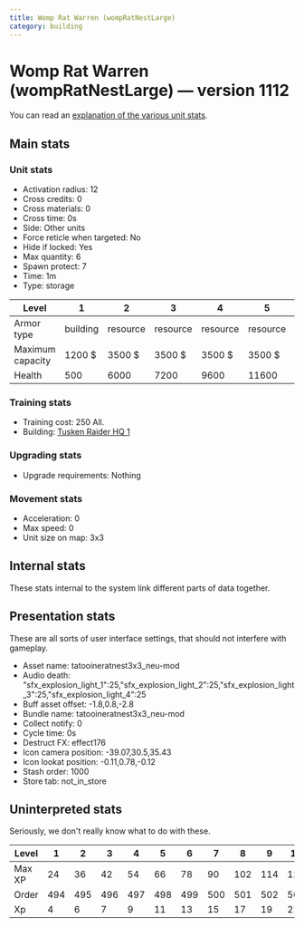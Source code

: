 ```yaml
---
title: Womp Rat Warren (wompRatNestLarge)
category: building
---
```


# Womp Rat Warren (wompRatNestLarge) — version 1112

You can read an [explanation  of the various unit stats](unitexplained.md).

## Main stats

### Unit stats

  * Activation radius: 12
  * Cross credits: 0
  * Cross materials: 0
  * Cross time: 0s
  * Side: Other units
  * Force reticle when targeted: No
  * Hide if locked: Yes
  * Max quantity: 6
  * Spawn protect: 7
  * Time: 1m
  * Type: storage

|Level           |1       |2       |3       |4       |5       |6       |7       |8       |9       |10      |
|----------------|--------|--------|--------|--------|--------|--------|--------|--------|--------|--------|
|Armor type      |building|resource|resource|resource|resource|resource|resource|resource|resource|resource|
|Maximum capacity|1200 $  |3500 $  |3500 $  |3500 $  |3500 $  |3500 $  |3500 $  |3500 $  |3500 $  |3500 $  |
|Health          |500     |6000    |7200    |9600    |11600   |13600   |15600   |17600   |19600   |21600   |


### Training stats

  * Training cost: 250 All.
  * Building: [Tusken Raider HQ 1](tuskenHQ.html)

### Upgrading stats

  * Upgrade requirements: Nothing

### Movement stats

  * Acceleration: 0
  * Max speed: 0
  * Unit size on map: 3x3

## Internal stats

These stats internal to the system link different parts of data together.


## Presentation stats

These are all sorts of user interface settings, that should not interfere with gameplay.

  * Asset name: tatooineratnest3x3_neu-mod
  * Audio death: "sfx_explosion_light_1":25,"sfx_explosion_light_2":25,"sfx_explosion_light_3":25,"sfx_explosion_light_4":25
  * Buff asset offset: -1.8,0.8,-2.8
  * Bundle name: tatooineratnest3x3_neu-mod
  * Collect notify: 0
  * Cycle time: 0s
  * Destruct FX: effect176
  * Icon camera position: -39.07,30.5,35.43
  * Icon lookat position: -0.11,0.78,-0.12
  * Stash order: 1000
  * Store tab: not_in_store

## Uninterpreted stats

Seriously, we don't really know what to do with these.

|Level |1  |2  |3  |4  |5  |6  |7  |8  |9  |10 |
|------|---|---|---|---|---|---|---|---|---|---|
|Max XP|24 |36 |42 |54 |66 |78 |90 |102|114|126|
|Order |494|495|496|497|498|499|500|501|502|503|
|Xp    |4  |6  |7  |9  |11 |13 |15 |17 |19 |21 |


